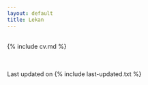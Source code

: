 ```yaml
---
layout: default
title: Lekan
---
```

<script src="https://platform.linkedin.com/badges/js/profile.js" async defer type="text/javascript"></script>

<div class="col-md-2 vcenter idxHdr">
  <a href="/downloads/me-style.jpg">
   </a>
</div>

<br>
{% include cv.md %}
<br>



<br><br>
Last updated on  {% include last-updated.txt %}
